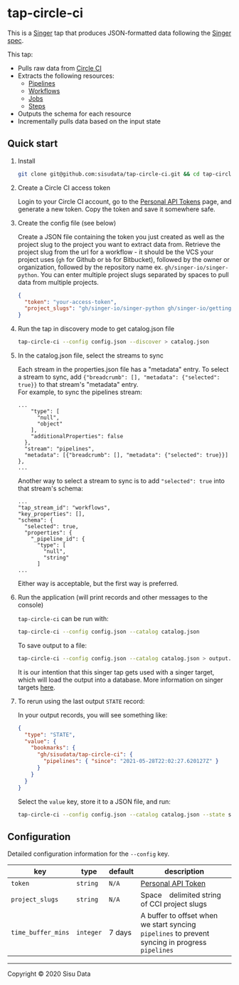# tap-circle-ci

This is a [Singer](https://singer.io) tap that produces JSON-formatted data
following the [Singer
spec](https://github.com/singer-io/getting-started/blob/master/SPEC.md).

This tap:

- Pulls raw data from [Circle CI](https://circleci.com/)
- Extracts the following resources:
  - [Pipelines](hhttps://circleci.com/docs/api/v2/#operation/listPipelines)
  - [Workflows](https://circleci.com/docs/api/v2/#operation/listWorkflowsByPipelineId)
  - [Jobs](https://circleci.com/docs/api/v2/#operation/listWorkflowJobs)
  - [Steps](https://circleci.com/docs/api/#single-job)
- Outputs the schema for each resource
- Incrementally pulls data based on the input state

## Quick start

1. Install

   ```bash
   git clone git@github.com:sisudata/tap-circle-ci.git && cd tap-circle-ci && pip install -e .
   ```

2. Create a Circle CI access token

   Login to your Circle CI account, go to the
   [Personal API Tokens](https://circleci.com/account/api)
   page, and generate a new token. Copy the token and save it somewhere safe.

3. Create the config file (see below)

   Create a JSON file containing the token you just created as well as the project slug to the project you want to extract data from. Retrieve the project slug
   from the url for a workflow - it should be the VCS your project uses (`gh` for Github or `bb` for Bitbucket), followed by the owner or organization, followed by the repository name
   ex. `gh/singer-io/singer-python`. You can enter multiple project slugs separated by spaces to pull data from multiple projects.

   ```json
   {
     "token": "your-access-token",
     "project_slugs": "gh/singer-io/singer-python gh/singer-io/getting-started"
   }
   ```

4. Run the tap in discovery mode to get catalog.json file

   ```bash
   tap-circle-ci --config config.json --discover > catalog.json
   ```

5. In the catalog.json file, select the streams to sync

   Each stream in the properties.json file has a "metadata" entry. To select a stream to sync, add
   `{"breadcrumb": [], "metadata": {"selected": true}}` to that stream's "metadata" entry.  
   For example, to sync the pipelines stream:

   ```
   ...
       "type": [
         "null",
         "object"
       ],
       "additionalProperties": false
     },
     "stream": "pipelines",
     "metadata": [{"breadcrumb": [], "metadata": {"selected": true}}]
   },
   ...
   ```

   Another way to select a stream to sync is to add `"selected": true` into that stream's schema:

   ```
   ...
   "tap_stream_id": "workflows",
   "key_properties": [],
   "schema": {
     "selected": true,
     "properties": {
       "_pipeline_id": {
         "type": [
           "null",
           "string"
         ]
   ...
   ```

   Either way is acceptable, but the first way is preferred.

6. Run the application (will print records and other messages to the console)

   `tap-circle-ci` can be run with:

   ```bash
   tap-circle-ci --config config.json --catalog catalog.json
   ```

   To save output to a file:

   ```bash
   tap-circle-ci --config config.json --catalog catalog.json > output.txt
   ```

   It is our intention that this singer tap gets used with a singer target, which will load the output into a database.
   More information on singer targets [here](https://github.com/singer-io/getting-started/blob/master/docs/RUNNING_AND_DEVELOPING.md#running-a-singer-tap-with-a-singer-target).

7. To rerun using the last output `STATE` record:

   In your output records, you will see something like:

   ```json
   {
     "type": "STATE",
     "value": {
       "bookmarks": {
         "gh/sisudata/tap-circle-ci": {
           "pipelines": { "since": "2021-05-28T22:02:27.620127Z" }
         }
       }
     }
   }
   ```

   Select the `value` key, store it to a JSON file, and run:

   ```bash
   tap-circle-ci --config config.json --catalog catalog.json --state state.json
   ```

## Configuration

Detailed configuration information for the `--config` key.

| key                | type      | default | description                                                                                     |
| ------------------ | --------- | ------- | ----------------------------------------------------------------------------------------------- |
| `token`            | `string`  | `N/A`   | [Personal API Token](https://circleci.com/account/api)                                          |
| `project_slugs`    | `string`  | `N/A`   | Space ` ` delimited string of CCI project slugs                                                 |
| `time_buffer_mins` | `integer` | 7 days  | A buffer to offset when we start syncing `pipelines` to prevent syncing in progress `pipelines` |

---

Copyright &copy; 2020 Sisu Data
